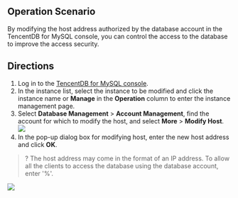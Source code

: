 ## Operation Scenario
By modifying the host address authorized by the database account in the TencentDB for MySQL console, you can control the access to the database to improve the access security.

## Directions
1. Log in to the [TencentDB for MySQL console](https://console.cloud.tencent.com/cdb).
2. In the instance list, select the instance to be modified and click the instance name or **Manage** in the **Operation** column to enter the instance management page.
3. Select **Database Management** > **Account Management**, find the account for which to modify the host, and select **More** > **Modify Host**.
![](https://qcloudimg.tencent-cloud.cn/raw/ce35c100d385cc7df8f29e6a0b830ada.png)
4. In the pop-up dialog box for modifying host, enter the new host address and click **OK**.
>? The host address may come in the format of an IP address. To allow all the clients to access the database using the database account, enter '%'.
>
![](https://main.qcloudimg.com/raw/113ed501aa7687c9812da29e9314daeb.png)


